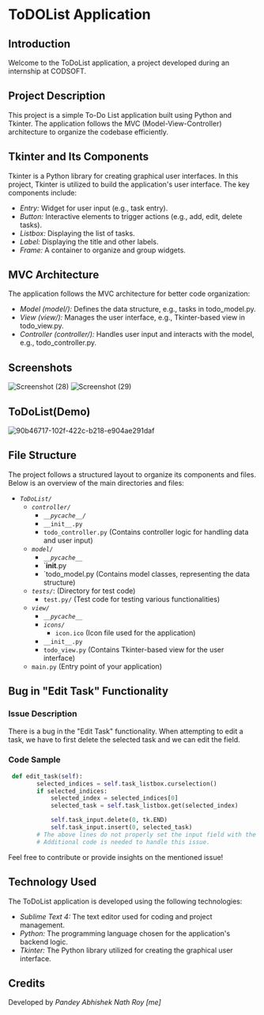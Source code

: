 # ToDOList Application

## Introduction
Welcome to the ToDoList application, a project developed during an internship at CODSOFT.

## Project Description
This project is a simple To-Do List application built using Python and Tkinter. The application follows the MVC (Model-View-Controller) architecture to organize the codebase efficiently.

## Tkinter and Its Components
Tkinter is a Python library for creating graphical user interfaces. In this project, Tkinter is utilized to build the application's user interface. The key components include:
- *Entry:* Widget for user input (e.g., task entry).
- *Button:* Interactive elements to trigger actions (e.g., add, edit, delete tasks).
- *Listbox:* Displaying the list of tasks.
- *Label:* Displaying the title and other labels.
- *Frame:* A container to organize and group widgets.

## MVC Architecture
The application follows the MVC architecture for better code organization:
- *Model (model/):* Defines the data structure, e.g., tasks in todo_model.py.
- *View (view/):* Manages the user interface, e.g., Tkinter-based view in todo_view.py.
- *Controller (controller/):* Handles user input and interacts with the model, e.g., todo_controller.py.

## Screenshots
![Screenshot (28)](https://github.com/vjabhi000985/CODSOFT/assets/46738718/daa20efe-48fd-41a1-a4c6-7ddd2511e402) ![Screenshot (29)](https://github.com/vjabhi000985/CODSOFT/assets/46738718/7e3fb22b-da28-4f86-8013-a5a3c3c37200)

## ToDoList(Demo) 
![90b46717-102f-422c-b218-e904ae291daf](https://github.com/vjabhi000985/CODSOFT/assets/46738718/f266f90c-a45f-46c3-8c7e-bc478b92972c)

## File Structure
The project follows a structured layout to organize its components and files. Below is an overview of the main directories and files:

- *`ToDoList/`*
  - *`controller/`*
    - *`__pycache__/`* 
    - `__init__.py` 
    - `todo_controller.py` (Contains controller logic for handling data and user input)
  - *`model/`* 
    - *`__pycache__`*
    - `__init__.py
    - `todo_model.py (Contains model classes, representing the data structure)
  - *`tests/`*: (Directory for test code)
    - `test.py/` (Test code for testing various functionalities)
  - *`view/`*
    - *`__pycache__`*
    - *`icons/`*
      - `icon.ico` (Icon file used for the application)
    - `__init__.py`
    - `todo_view.py` (Contains Tkinter-based view for the user interface)
  - `main.py` (Entry point of your application)

## Bug in "Edit Task" Functionality
### Issue Description
There is a bug in the "Edit Task" functionality. When attempting to edit a task, we have to first delete the selected task and we can edit the field.
### Code Sample
```python
 def edit_task(self):
    	selected_indices = self.task_listbox.curselection()
    	if selected_indices:
    		selected_index = selected_indices[0]
    		selected_task = self.task_listbox.get(selected_index)

    		self.task_input.delete(0, tk.END)
    		self.task_input.insert(0, selected_task)
        # The above lines do not properly set the input field with the selected task text
        # Additional code is needed to handle this issue.
```
Feel free to contribute or provide insights on the mentioned issue!

## Technology Used
The ToDoList application is developed using the following technologies:

- *Sublime Text 4:* The text editor used for coding and project management.
- *Python:* The programming language chosen for the application's backend logic.
- *Tkinter:* The Python library utilized for creating the graphical user interface.

## Credits
Developed by *Pandey Abhishek Nath Roy [me]*
